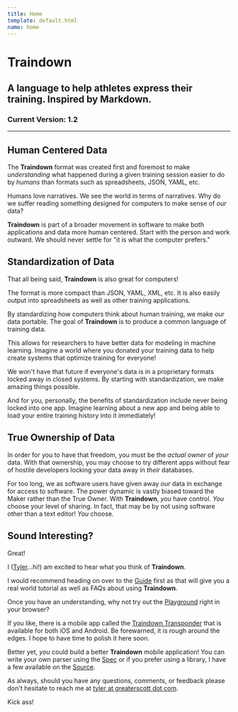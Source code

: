 ```yaml
---
title: Home
template: default.html
name: home
---
```


<h1 class="hero center-text">Traindown</h1>
<h2 class="center-text">A language to help athletes express their training. Inspired by Markdown.</h2>
<h3 class="center-text">Current Version: 1.2</h3>

---

<h2 class="center-text">Human Centered Data</h2>

The **Traindown** format was created first and foremost to make *understanding* what happened during a given training session easier to do by *humans* than formats such as spreadsheets, JSON, YAML, etc.

Humans love narratives. We see the world in terms of narratives. Why do we suffer reading something designed for computers to make sense of *our* data?

**Traindown** is part of a broader movement in software to make both applications and data more human centered. Start with the person and work outward. We should never settle for "it is what the computer prefers."

<h2 class="center-text">Standardization of Data</h2>

That all being said, **Traindown** is also great for computers!

The format is more compact than JSON, YAML, XML, etc. It is also easily output into spreadsheets as well as other training applications.

By standardizing how computers think about human training, we make our data portable. The goal of **Traindown** is to produce a common language of training data.

This allows for researchers to have better data for modeling in machine learning. Imagine a world where you donated your training data to help create systems that optimize training for everyone!

We won't have that future if everyone's data is in a proprietary formats locked away in closed systems. By starting with standardization, we make amazing things possible.

And for you, personally, the benefits of standardization include never being locked into one app. Imagine learning about a new app and being able to load your entire training history into it immediately!

<h2 class="center-text">True Ownership of Data</h2>

In order for you to have that freedom, you must be the *actual owner* of *your* data. With that ownership, you may choose to try different apps without fear of hostile developers locking your data away in *their* databases.

For too long, we as software users have given away *our* data in exchange for access to software. The power dynamic is vastly biased toward the Maker rather than the True Owner. With **Traindown**, *you* have control. *You* choose your level of sharing. In fact, that may be by not using software other than a text editor! *You* choose.


<h2 class="center-text">Sound Interesting?</h2>

Great!

I (<a href="mailto:tyler@greaterscott.com">Tyler</a>...hi!) am excited to hear what you think of **Traindown**.

I would recommend heading on over to the [Guide](/guide) first as that will give you a real world tutorial as well as FAQs about using **Traindown**.

Once you have an understanding, why not try out the [Playground](/playground) right in your browser?

If you like, there is a mobile app called the [Traindown Transponder](/transponder) that is available for both iOS and Android. Be forewarned, it is rough around the edges. I hope to have time to polish it here soon.

Better yet, *you* could build a better **Traindown** mobile application! You can write your own parser using the [Spec](/spec) or if you prefer using a library, I have a few available on the [Source](/page).

As always, should you have any questions, comments, or feedback please don't hesitate to reach me at <a href="mailto:tyler@greaterscott.com">tyler at greaterscott dot com</a>.

Kick ass!

